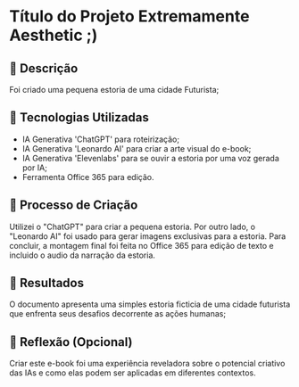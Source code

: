 # Título do Projeto Extremamente Aesthetic ;)

## 📒 Descrição
Foi criado uma pequena estoria de uma cidade Futurista;

## 🤖 Tecnologias Utilizadas
- IA Generativa 'ChatGPT' para roteirização;
- IA Generativa 'Leonardo AI' para criar a arte visual do e-book;
- IA Generativa 'Elevenlabs' para se ouvir a estoria por uma voz gerada por IA;
- Ferramenta Office 365 para edição.

## 🧐 Processo de Criação
Utilizei o "ChatGPT" para criar a pequena estoria. Por outro lado, o "Leonardo AI" foi usado para gerar imagens exclusivas para a estoria. Para concluir, a montagem final foi feita no Office 365 para edição de texto e incluido o audio da narração da estoria.

## 🚀 Resultados
O documento apresenta uma simples estoria ficticia de uma cidade futurista que enfrenta seus desafios decorrente as ações humanas;

## 💭 Reflexão (Opcional)
Criar este e-book foi uma experiência reveladora sobre o potencial criativo das IAs e como elas podem ser aplicadas em diferentes contextos.
